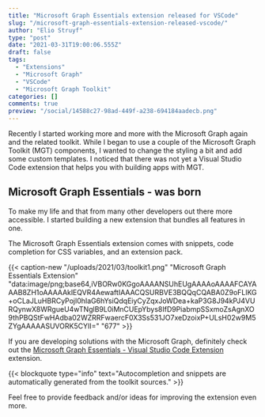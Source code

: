 ```yaml
---
title: "Microsoft Graph Essentials extension released for VSCode"
slug: "/microsoft-graph-essentials-extension-released-vscode/"
author: "Elio Struyf"
type: "post"
date: "2021-03-31T19:00:06.555Z"
draft: false
tags:
  - "Extensions"
  - "Microsoft Graph"
  - "VSCode"
  - "Microsoft Graph Toolkit"
categories: []
comments: true
preview: "/social/14588c27-98ad-449f-a238-694184aadecb.png"
---
```


Recently I started working more and more with the Microsoft Graph again and the related toolkit. While I began to use a couple of the Microsoft Graph Toolkit (MGT) components, I wanted to change the styling a bit and add some custom templates. I noticed that there was not yet a Visual Studio Code extension that helps you with building apps with MGT.

## Microsoft Graph Essentials - was born

To make my life and that from many other developers out there more accessible. I started building a new extension that bundles all features in one.

The Microsoft Graph Essentials extension comes with snippets, code completion for CSS variables, and an extension pack.

{{< caption-new "/uploads/2021/03/toolkit1.png" "Microsoft Graph Essentials Extension"  "data:image/png;base64,iVBORw0KGgoAAAANSUhEUgAAAAoAAAAFCAYAAAB8ZH1oAAAAAklEQVR4AewaftIAAACQSURBVE3BQQqCQABA0Z9oFLlKG+oCLaJLuHBRCyPojl0hIaG6hYsiQdqEiyCyZqxJoWDea+kaP3G8J94kPJ4VURQynwX8WRgueU4wTNglB9L0iMnCUEpYbys8IfD9PiabmpSSxmoZsAgnXO9thPBQStFwHAdba02WZRRFwaercF0X3Ss531JO7xeDzoixP+ULsH02w9M5ZYgAAAAASUVORK5CYII=" "677" >}}

If you are developing solutions with the Microsoft Graph, definitely check out the [Microsoft Graph Essentials - Visual Studio Code Extension](https://marketplace.visualstudio.com/items?itemName=eliostruyf.vscode-msgraph-essentials) extension.

{{< blockquote type="info" text="Autocompletion and snippets are automatically generated from the toolkit sources." >}}

Feel free to provide feedback and/or ideas for improving the extension even more.